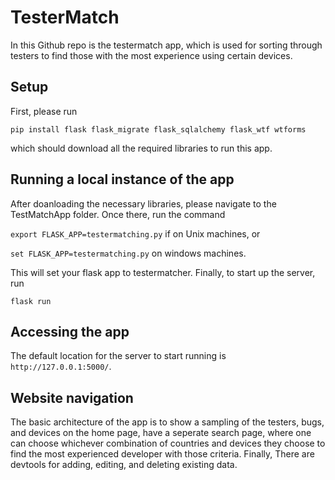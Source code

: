 # TesterMatch

In this Github repo is the testermatch app, which is used for sorting through testers to find those with the most experience using certain devices. 

## Setup

First, please run 

`pip install flask flask_migrate flask_sqlalchemy flask_wtf wtforms`

which should download all the required libraries to run this app.

## Running a local instance of the app

After doanloading the necessary libraries, please navigate to the TestMatchApp folder. Once there, run the command 

`export FLASK_APP=testermatching.py` if on Unix machines, or

`set FLASK_APP=testermatching.py` on windows machines.

This will set your flask app to testermatcher. Finally, to start up the server, run

`flask run`

## Accessing the app

The default location for the server to start running is `http://127.0.0.1:5000/`. 

## Website navigation

The basic architecture of the app is to show a sampling of the testers, bugs, and devices on the home page, have a seperate search page, where one can choose whichever combination of countries and devices they choose to find the most experienced developer with those criteria. Finally, There are devtools for adding, editing, and deleting existing data.